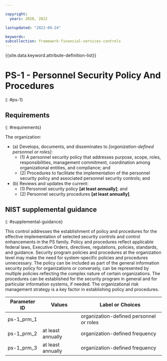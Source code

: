 ```yaml
---

copyright:
  years: 2020, 2022

lastupdated: "2022-09-24"

keywords: 
subcollection: framework-financial-services-controls
---
```


{{site.data.keyword.attribute-definition-list}}

         
# PS-1 - Personnel Security Policy And Procedures
{: #ps-1}

## Requirements
{: #requirements}

The organization:

- (a) Develops, documents, and disseminates to _[organization-defined personnel or roles]_:
    - (1) A personnel security policy that addresses purpose, scope, roles, responsibilities, management commitment, coordination among organizational entities, and compliance; and
    - (2) Procedures to facilitate the implementation of the personnel security policy and associated personnel security controls; and
- (b) Reviews and updates the current:
    - (1) Personnel security policy __[at least annually]__; and
    - (2) Personnel security procedures __[at least annually]__.

## NIST supplemental guidance
{: #supplemental-guidance}

This control addresses the establishment of policy and procedures for the effective implementation of selected security controls and control enhancements in the PS family. Policy and procedures reflect applicable federal laws, Executive Orders, directives, regulations, policies, standards, and guidance. Security program policies and procedures at the organization level may make the need for system-specific policies and procedures unnecessary. The policy can be included as part of the general information security policy for organizations or conversely, can be represented by multiple policies reflecting the complex nature of certain organizations. The procedures can be established for the security program in general and for particular information systems, if needed. The organizational risk management strategy is a key factor in establishing policy and procedures.

| Parameter ID | Values | Label or Choices |
|---|---|---|
| ps-1_prm_1 |  | organization-defined personnel or roles |
| ps-1_prm_2 | at least annually | organization-defined frequency |
| ps-1_prm_3 | at least annually | organization-defined frequency |

